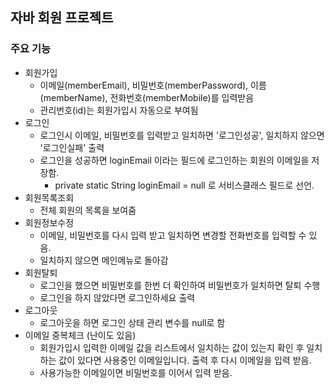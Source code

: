 ## 자바 회원 프로젝트
### 주요 기능
- 회원가입
    - 이메일(memberEmail), 비밀번호(memberPassword), 이름(memberName), 전화번호(memberMobile)를 입력받음
    - 관리번호(id)는 회원가입시 자동으로 부여됨
- 로그인
    - 로그인시 이메일, 비밀번호를 입력받고 일치하면 '로그인성공', 일치하지 않으면 '로그인실패' 출력
    - 로그인을 성공하면 loginEmail 이라는 필드에 로그인하는 회원의 이메일을 저장함.
        - private static String loginEmail = null 로 서비스클래스 필드로 선언.
- 회원목록조회
    - 전체 회원의 목록을 보여줌
- 회원정보수정
    - 이메일, 비밀번호를 다시 입력 받고 일치하면 변경할 전화번호를 입력할 수 있음.
    - 일치하지 않으면 메인메뉴로 돌아감
- 회원탈퇴
    - 로그인을 했으면 비밀번호를 한번 더 확인하여 비밀번호가 일치하면 탈퇴 수행
    - 로그인을 하지 않았다면 로그인하세요 출력
- 로그아웃
    - 로그아웃을 하면 로그인 상태 관리 변수를 null로 함
- 이메일 중복체크 (난이도 있음)
    - 회원가입시 입력한 이메일 값을 리스트에서 일치하는 값이 있는지 확인 후 일치하는 값이 있다면 사용중인 이메일입니다. 출력 후 다시 이메일을 입력 받음.
    - 사용가능한 이메일이면 비밀번호를 이어서 입력 받음. 